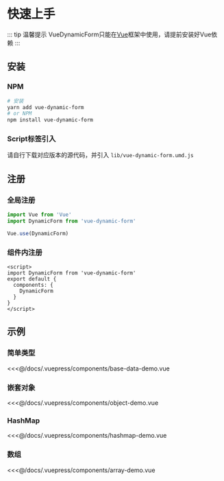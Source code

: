 # 快速上手

::: tip 温馨提示
VueDynamicForm只能在[Vue](https://vuejs.org/)框架中使用，请提前安装好Vue依赖
:::

## 安装

### NPM

``` bash
# 安装
yarn add vue-dynamic-form
# or NPM
npm install vue-dynamic-form
```

### Script标签引入

请自行下载对应版本的源代码，并引入 `lib/vue-dynamic-form.umd.js`

## 注册

### 全局注册

``` js
import Vue from 'Vue'
import DynamicForm from 'vue-dynamic-form'

Vue.use(DynamicForm)
```

### 组件内注册

``` vue
<script>
import DynamicForm from 'vue-dynamic-form'
export default {
  components: {
    DynamicForm
  }
}
</script>
```

## 示例

### 简单类型

<code-demo name="base-data-demo" lang="zh_CN"></code-demo>

<<<@/docs/.vuepress/components/base-data-demo.vue

### 嵌套对象

<code-demo name="object-demo" lang="zh_CN"></code-demo>

<<<@/docs/.vuepress/components/object-demo.vue

### HashMap

<code-demo name="hashmap-demo" lang="zh_CN"></code-demo>

<<<@/docs/.vuepress/components/hashmap-demo.vue

### 数组

<code-demo name="array-demo" lang="zh_CN"></code-demo>

<<<@/docs/.vuepress/components/array-demo.vue

